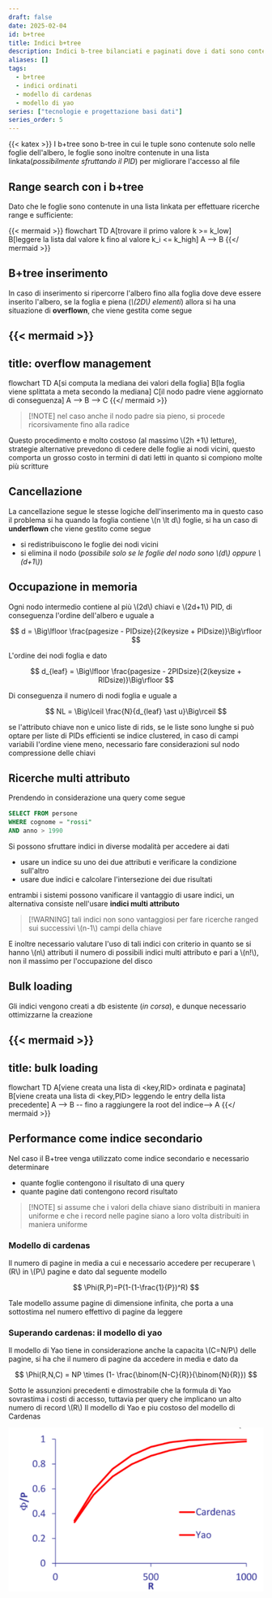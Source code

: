 ```yaml
---
draft: false
date: 2025-02-04
id: b+tree
title: Indici b+tree
description: Indici b-tree bilanciati e paginati dove i dati sono contenuti esclusivamente nelle foglie dell'albero
aliases: []
tags:
  - b+tree
  - indici ordinati
  - modello di cardenas
  - modello di yao
series: ["tecnologie e progettazione basi dati"]
series_order: 5
---
```


{{< katex >}}
I b+tree sono b-tree in cui le tuple sono contenute solo nelle foglie dell'albero, le foglie sono inoltre contenute in una lista linkata(*possibilmente sfruttando il PID*) per migliorare l'accesso al file

## Range search con i b+tree

Dato che le foglie sono contenute in una lista linkata per effettuare ricerche range e sufficiente:

{{< mermaid >}}
flowchart TD
A[trovare il primo valore k >= k_low]
B[leggere la lista dal valore k fino al valore k_i <= k_high]
A --> B
{{</ mermaid >}}

## B+tree inserimento

In caso di inserimento si ripercorre l'albero fino alla foglia dove deve essere inserito l'albero, se la foglia e piena (*\\(2D\\) elementi*) allora si ha una situazione di **overflown**, che viene gestita come segue

{{< mermaid >}}
---
title: overflow management
---
flowchart TD
A[si computa la mediana dei valori della foglia]
B[la foglia viene splittata a meta secondo la mediana]
C[il nodo padre viene aggiornato di conseguenza]
A --> B --> C
{{</ mermaid >}}

>[!NOTE] nel caso anche il nodo padre sia pieno, si procede ricorsivamente fino alla radice

Questo procedimento e molto costoso (al massimo \\(2h +1\\) letture), strategie alternative prevedono di cedere delle foglie ai nodi vicini, questo comporta un grosso costo in termini di dati letti in quanto si compiono molte più scritture

## Cancellazione

La cancellazione segue le stesse logiche dell'inserimento ma in questo caso il problema si ha quando la foglia contiene \\(n \lt d\\) foglie, si ha un caso di **underflown** che viene gestito come segue

- si redistribuiscono le foglie dei nodi vicini
- si elimina il nodo (*possibile solo se le foglie del nodo sono \\(d\\) oppure \\(d+1\\)*)

## Occupazione in memoria

Ogni nodo intermedio contiene  al più \\(2d\\) chiavi e \\(2d+1\\) PID, di conseguenza l'ordine dell'albero e uguale a

$$
d = \Big\lfloor \frac{pagesize - PIDsize}{2(keysize + PIDsize)}\Big\rfloor
$$

L'ordine dei nodi foglia e dato

$$
d_{leaf} = \Big\lfloor \frac{pagesize - 2PIDsize}{2(keysize + RIDsize)}\Big\rfloor
$$

Di conseguenza il numero di nodi foglia e uguale a

$$
NL = \Big\lceil \frac{N}{d_{leaf} \ast u}\Big\rceil
$$


se l'attributo chiave non e unico liste di rids, se le liste sono lunghe si può optare per liste di PIDs efficienti se indice clustered, in caso di campi variabili l'ordine viene meno, necessario fare considerazioni sul nodo compressione delle chiavi

## Ricerche multi attributo

Prendendo in considerazione una query come segue

```sql
SELECT FROM persone
WHERE cognome = "rossi"
AND anno > 1990
```

Si possono sfruttare indici in diverse modalità per accedere ai dati

- usare un indice su uno dei due attributi e verificare la condizione sull'altro
- usare due indici e calcolare l'intersezione dei due risultati

entrambi i sistemi possono vanificare il vantaggio di usare indici, un alternativa consiste nell'usare **indici multi attributo**

> [!WARNING] tali indici non sono vantaggiosi per fare ricerche ranged sui successivi \\(n-1\\) campi della chiave

E inoltre necessario valutare l'uso di tali indici con criterio in quanto se si hanno \\(n\\) attributi il numero di possibili indici multi attributo e pari a \\(n!\\), non il massimo per l'occupazione del disco

## Bulk loading

Gli indici vengono creati a db esistente (*in corsa*), e dunque necessario ottimizzarne la creazione

{{< mermaid >}}
---
title: bulk loading
---
flowchart TD
A[viene creata una lista di <key,RID> ordinata e paginata]
B[viene creata una lista di <key,PID> leggendo le entry della lista precedente]
A --> B -- fino a raggiungere la root del indice--> A
{{</ mermaid >}}

## Performance come indice secondario

Nel caso il B+tree venga utilizzato come indice secondario e necessario determinare

- quante foglie contengono il risultato di una query
- quante pagine dati contengono record risultato

>[!NOTE] si assume che i valori della chiave siano distribuiti in maniera uniforme e che i record nelle pagine siano a loro volta distribuiti in maniera uniforme


### Modello di cardenas

Il numero di pagine in media a cui e necessario accedere per recuperare \\(R\\) in \\(P\\) pagine e dato dal seguente modello

$$
\Phi(R,P)=P(1-(1-\frac{1}{P})^R)
$$

Tale modello assume pagine di dimensione infinita, che porta a una sottostima nel numero effettivo di pagine da leggere

### Superando cardenas: il modello di yao

Il modello di Yao tiene in considerazione anche la capacita \\(C=N/P\\) delle pagine, si ha che il numero di pagine da accedere in media e dato da

$$
\Phi(R,N,C) = NP \times (1- \frac{\binom{N-C}{R}}{\binom{N}{R}})
$$

Sotto le assunzioni precedenti e dimostrabile che la formula di Yao sovrastima i costi di accesso, tuttavia per query che implicano un alto numero di record \\(R\\) Il modello di Yao e piu costoso del modello di Cardenas

![](yao_cardenas_performance_estimations.png)
